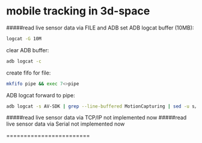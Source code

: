 mobile tracking in 3d-space
========================
#####read live sensor data via FILE and ADB
set ADB logcat buffer (10MB):
```bash
logcat -G 10M
```
clear ADB buffer:
```bash
adb logcat -c
```
create fifo for file:
```bash
mkfifo pipe && exec 7<>pipe
```
ADB logcat forward to pipe:
```bash
adb logcat -s AV-SDK | grep --line-buffered MotionCapturing | sed -u s/\.\*MotionCapturing://g > pipe
```

#####read live sensor data via TCP/IP
not implemented now
#####read live sensor data via Serial
not implemented now






========================
